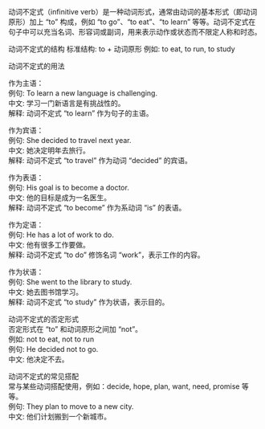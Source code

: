 动词不定式（infinitive verb）是一种动词形式，通常由动词的基本形式（即动词原形）加上 “to” 构成，例如 “to go”、“to eat”、“to learn” 等等。动词不定式在句子中可以充当名词、形容词或副词，用来表示动作或状态而不限定人称和时态。

动词不定式的结构
标准结构: to + 动词原形 例如: to eat, to run, to study

动词不定式的用法

作为主语：  
  例句: To learn a new language is challenging.  
  中文: 学习一门新语言是有挑战性的。   
  解释: 动词不定式 “to learn” 作为句子的主语。

作为宾语：  
  例句: She decided to travel next year.  
  中文: 她决定明年去旅行。  
  解释: 动词不定式 “to travel” 作为动词 “decided” 的宾语。  

作为表语：  
  例句: His goal is to become a doctor.  
  中文: 他的目标是成为一名医生。  
  解释: 动词不定式 “to become” 作为系动词 “is” 的表语。

作为定语：  
  例句: He has a lot of work to do.  
  中文: 他有很多工作要做。  
  解释: 动词不定式 “to do” 修饰名词 “work”，表示工作的内容。

作为状语：  
  例句: She went to the library to study.  
  中文: 她去图书馆学习。  
  解释: 动词不定式 “to study” 作为状语，表示目的。

动词不定式的否定形式  
  否定形式在 “to” 和动词原形之间加 “not”。  
  例如: not to eat, not to run  
  例句: He decided not to go.  
  中文: 他决定不去。  

动词不定式的常见搭配  
常与某些动词搭配使用，例如：decide, hope, plan, want, need, promise 等等。  
例句: They plan to move to a new city.  
中文: 他们计划搬到一个新城市。  